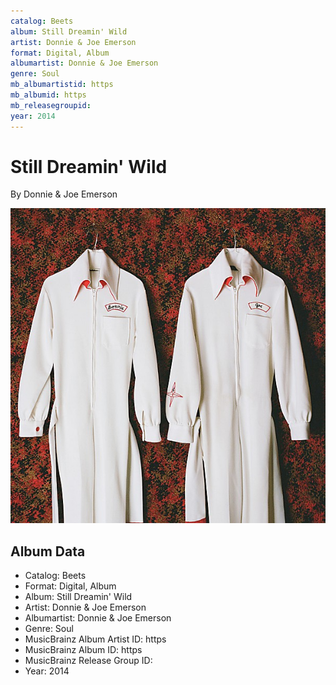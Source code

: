 ```yaml
---
catalog: Beets
album: Still Dreamin' Wild
artist: Donnie & Joe Emerson
format: Digital, Album
albumartist: Donnie & Joe Emerson
genre: Soul
mb_albumartistid: https
mb_albumid: https
mb_releasegroupid: 
year: 2014
---
```


# Still Dreamin' Wild

By Donnie & Joe Emerson

![](../../assets/beetscovers/Donnie_and_Joe_Emerson-Still_Dreamin_Wild.jpg)

## Album Data

- Catalog: Beets
- Format: Digital, Album
- Album: Still Dreamin' Wild
- Artist: Donnie & Joe Emerson
- Albumartist: Donnie & Joe Emerson
- Genre: Soul
- MusicBrainz Album Artist ID: https
- MusicBrainz Album ID: https
- MusicBrainz Release Group ID: 
- Year: 2014

